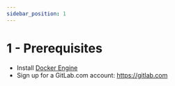 ```yaml
---
sidebar_position: 1
---
```


# 1 - Prerequisites

- Install [Docker Engine](https://docs.docker.com/engine/install/)
- Sign up for a GitLab.com account: https://gitlab.com